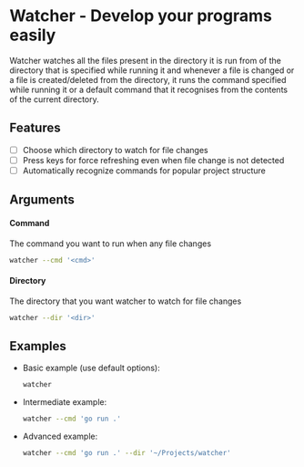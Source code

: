 # Watcher - Develop your programs easily

Watcher watches all the files present in the directory it is run from of the directory that is specified while running it and whenever a file is changed or a file is created/deleted from the directory, it runs the command specified while running it or a default command that it recognises from the contents of the current directory.

## Features

- [ ] Choose which directory to watch for file changes
- [ ] Press keys for force refreshing even when file change is not detected
- [ ] Automatically recognize commands for popular project structure

## Arguments

#### Command

The command you want to run when any file changes

```sh
watcher --cmd '<cmd>'
```

#### Directory

The directory that you want watcher to watch for file changes

```sh
watcher --dir '<dir>'
```

## Examples

- Basic example (use default options):
  ```sh
  watcher
  ```
- Intermediate example:
  ```sh
  watcher --cmd 'go run .'
  ```
- Advanced example:
  ```sh
  watcher --cmd 'go run .' --dir '~/Projects/watcher'
  ```

